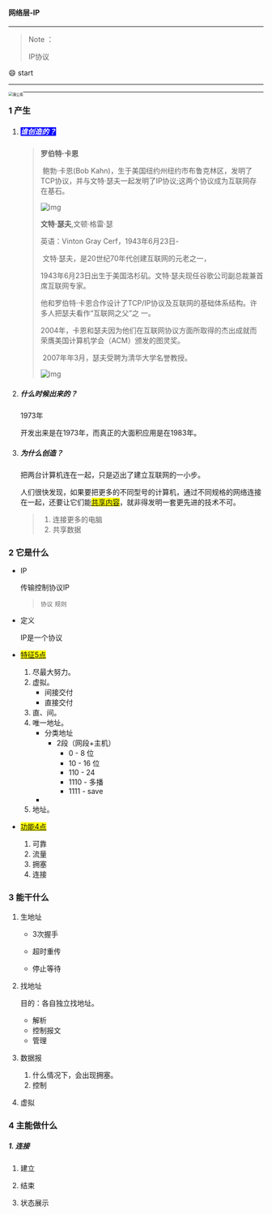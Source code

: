 #### 网络层-IP

---

> Note ：
>
> IP协议

 :smile: start 

---

<img src="/Users/oliva/Downloads/compman.gif" alt="蒲公英" style="zoom: 50%;float:left;" />

---

### 1 产生

1. ##### <span style="background-color:blue;color:white">谁创造的？</span>

   > **罗伯特·卡恩**
   >
   > ​	鲍勃·卡恩(Bob Kahn)，生于美国纽约州纽约市布鲁克林区，发明了TCP协议，并与文特·瑟夫一起发明了IP协议;这两个协议成为互联网存在基石。
   >
   > ![img](https://img0.baidu.com/it/u=3368792024,2623284014&fm=26&fmt=auto&gp=0.jpg)
   >
   > 
   >
   > 
   >
   > **文特·瑟夫**,文顿·格雷·瑟
   >
   > 英语：Vinton Gray Cerf，1943年6月23日-
   >
   > ​	文特·瑟夫，是20世纪70年代创建互联网的元老之一，
   >
   > ​	1943年6月23日出生于美国洛杉矶。文特·瑟夫现任谷歌公司副总裁兼首席互联网专家。
   >
   > ​	他和罗伯特·卡恩合作设计了TCP/IP协议及互联网的基础体系结构。许多人把瑟夫看作“互联网之父”之 一。
   >
   > ​	2004年，卡恩和瑟夫因为他们在互联网协议方面所取得的杰出成就而荣膺美国计算机学会（ACM）颁发的图灵奖。
   >
   > ​	2007年年3月，瑟夫受聘为清华大学名誉教授。
   >
   > ![img](https://iknow-pic.cdn.bcebos.com/b21c8701a18b87d66c105ddf000828381e30fda4?x-bce-process%3Dimage%2Fresize%2Cm_lfit%2Cw_600%2Ch_800%2Climit_1%2Fquality%2Cq_85%2Fformat%2Cf_jpg)
   >
   > 

   

2. ##### 什么时候出来的？

   1973年

   开发出来是在1973年，而真正的大面积应用是在1983年。

3. ##### 为什么创造？

   把两台计算机连在一起，只是迈出了建立互联网的一小步。

   人们很快发现，如果要把更多的不同型号的计算机，通过不同规格的网络连接在一起，还要让它们能<span style="background-color:yellow"><u>共享内容</u></span>，就非得发明一套更先进的技术不可。

   > 1. 连接更多的电脑
   > 2. 共享数据

### 2 它是什么

- IP

  传输控制协议IP

  > `协议` `规则`

- 定义

  IP是一个协议

- <span style="background-color:yellow"><u>特征5点</u></span>

  1. 尽最大努力。 
  2. 虚拟。
     - 间接交付 
     - 直接交付
  3. 直、间。
  4. 唯一地址。
     - 分类地址
       - 2段（网段+主机）
         - 0 - 8 位
         - 10 - 16 位
         - 110 -  24
         - 1110 - 多播
         - 1111 - save
     - 
  5. 地址。

- <span style="background-color:yellow"><u>功能4点</u></span>

  1. 可靠
  2. 流量
  3. 拥塞
  4. 连接

### 3 能干什么

1. 生地址

   - 3次握手

   - 超时重传

   - 停止等待

2. 找地址

   目的：各自独立找地址。

   - 解析
   - 控制报文
   - 管理

3. 数据报

   1. 什么情况下，会出现拥塞。
   2. 控制

4. 虚拟

### 4 主能做什么

##### 1. 连接

1. 建立

2. 结束

3. 状态展示

